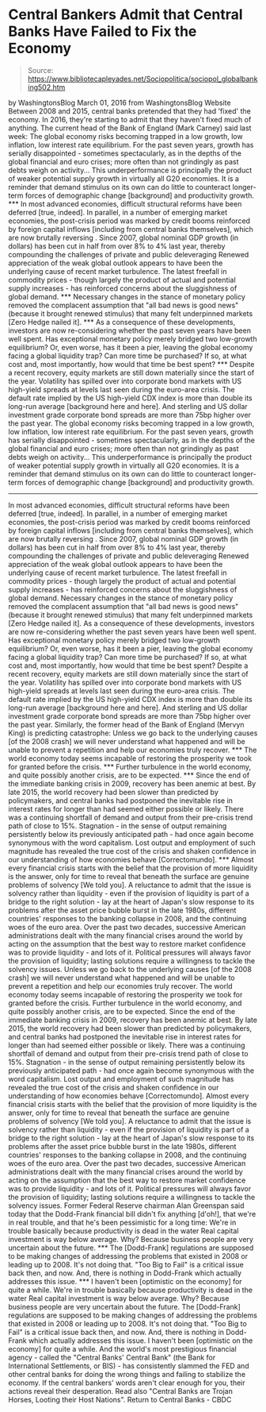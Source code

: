 # Central Bankers Admit that Central Banks Have Failed to Fix the Economy

> Source: https://www.bibliotecapleyades.net/Sociopolitica/sociopol_globalbanking502.htm

by WashingtonsBlog March 01, 2016
from WashingtonsBlog Website
Between 2008 and 2015, central banks pretended that they had 'fixed' the economy.
In 2016, they're starting to admit that they haven't fixed much of anything.
The current head of the Bank of England (Mark Carney) said last week:
The global economy risks becoming trapped in a low growth, low inflation, low interest rate equilibrium. For the past seven years, growth has serially disappointed - sometimes spectacularly, as in the depths of the global financial and euro crises; more often than not grindingly as past debts weigh on activity... This underperformance is principally the product of weaker potential supply growth in virtually all G20 economies. It is a reminder that demand stimulus on its own can do little to counteract longer-term forces of demographic change [background] and productivity growth. *** In most advanced economies, difficult structural reforms have been deferred [true, indeed]. In parallel, in a number of emerging market economies, the post-crisis period was marked by credit booms reinforced by foreign capital inflows [including from central banks themselves], which are now brutally reversing . Since 2007, global nominal GDP growth (in dollars) has been cut in half from over 8% to 4% last year, thereby compounding the challenges of private and public deleveraging Renewed appreciation of the weak global outlook appears to have been the underlying cause of recent market turbulence. The latest freefall in commodity prices - though largely the product of actual and potential supply increases - has reinforced concerns about the sluggishness of global demand. *** Necessary changes in the stance of monetary policy removed the complacent assumption that "all bad news is good news" (because it brought renewed stimulus) that many felt underpinned markets [Zero Hedge nailed it]. *** As a consequence of these developments, investors are now re-considering whether the past seven years have been well spent. Has exceptional monetary policy merely bridged two low-growth equilibrium? Or, even worse, has it been a pier, leaving the global economy facing a global liquidity trap? Can more time be purchased? If so, at what cost and, most importantly, how would that time be best spent? *** Despite a recent recovery, equity markets are still down materially since the start of the year. Volatility has spilled over into corporate bond markets with US high-yield spreads at levels last seen during the euro-area crisis. The default rate implied by the US high-yield CDX index is more than double its long-run average [background here and here]. And sterling and US dollar investment grade corporate bond spreads are more than 75bp higher over the past year.
The global economy risks becoming trapped in a low growth, low inflation, low interest rate equilibrium.
For the past seven years, growth has serially disappointed - sometimes spectacularly, as in the depths of the global financial and euro crises; more often than not grindingly as past debts weigh on activity...
This underperformance is principally the product of weaker potential supply growth in virtually all G20 economies. It is a reminder that demand stimulus on its own can do little to counteract longer-term forces of demographic change [background] and productivity growth.
***
In most advanced economies, difficult structural reforms have been deferred [true, indeed].
In parallel, in a number of emerging market economies, the post-crisis period was marked by credit booms reinforced by foreign capital inflows [including from central banks themselves], which are now brutally reversing .
Since 2007, global nominal GDP growth (in dollars) has been cut in half from over 8% to 4% last year, thereby compounding the challenges of private and public deleveraging
Renewed appreciation of the weak global outlook appears to have been the underlying cause of recent market turbulence.
The latest freefall in commodity prices - though largely the product of actual and potential supply increases - has reinforced concerns about the sluggishness of global demand.
Necessary changes in the stance of monetary policy removed the complacent assumption that "all bad news is good news" (because it brought renewed stimulus) that many felt underpinned markets [Zero Hedge nailed it].
As a consequence of these developments, investors are now re-considering whether the past seven years have been well spent. Has exceptional monetary policy merely bridged two low-growth equilibrium?
Or, even worse, has it been a pier, leaving the global economy facing a global liquidity trap? Can more time be purchased? If so, at what cost and, most importantly, how would that time be best spent?
Despite a recent recovery, equity markets are still down materially since the start of the year.
Volatility has spilled over into corporate bond markets with US high-yield spreads at levels last seen during the euro-area crisis. The default rate implied by the US high-yield CDX index is more than double its long-run average [background here and here].
And sterling and US dollar investment grade corporate bond spreads are more than 75bp higher over the past year.
Similarly, the former head of the Bank of England (Mervyn King) is predicting catastrophe:
Unless we go back to the underlying causes [of the 2008 crash] we will never understand what happened and will be unable to prevent a repetition and help our economies truly recover. *** The world economy today seems incapable of restoring the prosperity we took for granted before the crisis. *** Further turbulence in the world economy, and quite possibly another crisis, are to be expected. *** Since the end of the immediate banking crisis in 2009, recovery has been anemic at best. By late 2015, the world recovery had been slower than predicted by policymakers, and central banks had postponed the inevitable rise in interest rates for longer than had seemed either possible or likely. There was a continuing shortfall of demand and output from their pre-crisis trend path of close to 15%. Stagnation - in the sense of output remaining persistently below its previously anticipated path - had once again become synonymous with the word capitalism. Lost output and employment of such magnitude has revealed the true cost of the crisis and shaken confidence in our understanding of how economies behave [Correctomundo]. *** Almost every financial crisis starts with the belief that the provision of more liquidity is the answer, only for time to reveal that beneath the surface are genuine problems of solvency [We told you]. A reluctance to admit that the issue is solvency rather than liquidity - even if the provision of liquidity is part of a bridge to the right solution - lay at the heart of Japan's slow response to its problems after the asset price bubble burst in the late 1980s, different countries' responses to the banking collapse in 2008, and the continuing woes of the euro area. Over the past two decades, successive American administrations dealt with the many financial crises around the world by acting on the assumption that the best way to restore market confidence was to provide liquidity - and lots of it. Political pressures will always favor the provision of liquidity; lasting solutions require a willingness to tackle the solvency issues.
Unless we go back to the underlying causes [of the 2008 crash] we will never understand what happened and will be unable to prevent a repetition and help our economies truly recover.
The world economy today seems incapable of restoring the prosperity we took for granted before the crisis.
Further turbulence in the world economy, and quite possibly another crisis, are to be expected.
Since the end of the immediate banking crisis in 2009, recovery has been anemic at best.
By late 2015, the world recovery had been slower than predicted by policymakers, and central banks had postponed the inevitable rise in interest rates for longer than had seemed either possible or likely.
There was a continuing shortfall of demand and output from their pre-crisis trend path of close to 15%. Stagnation - in the sense of output remaining persistently below its previously anticipated path - had once again become synonymous with the word capitalism.
Lost output and employment of such magnitude has revealed the true cost of the crisis and shaken confidence in our understanding of how economies behave [Correctomundo].
Almost every financial crisis starts with the belief that the provision of more liquidity is the answer, only for time to reveal that beneath the surface are genuine problems of solvency [We told you].
A reluctance to admit that the issue is solvency rather than liquidity - even if the provision of liquidity is part of a bridge to the right solution - lay at the heart of Japan's slow response to its problems after the asset price bubble burst in the late 1980s, different countries' responses to the banking collapse in 2008, and the continuing woes of the euro area.
Over the past two decades, successive American administrations dealt with the many financial crises around the world by acting on the assumption that the best way to restore market confidence was to provide liquidity - and lots of it.
Political pressures will always favor the provision of liquidity; lasting solutions require a willingness to tackle the solvency issues.
Former Federal Reserve chairman Alan Greenspan said today that the Dodd-Frank financial bill didn't fix anything [d'oh!], that we're in real trouble, and that he's been pessimistic for a long time:
We're in trouble basically because productivity is dead in the water Real capital investment is way below average. Why? Because business people are very uncertain about the future. *** The [Dodd-Frank] regulations are supposed to be making changes of addressing the problems that existed in 2008 or leading up to 2008. It's not doing that. "Too Big to Fail" is a critical issue back then, and now. And, there is nothing in Dodd-Frank which actually addresses this issue. *** I haven't been [optimistic on the economy] for quite a while.
We're in trouble basically because productivity is dead in the water Real capital investment is way below average. Why? Because business people are very uncertain about the future.
The [Dodd-Frank] regulations are supposed to be making changes of addressing the problems that existed in 2008 or leading up to 2008. It's not doing that. "Too Big to Fail" is a critical issue back then, and now.
And, there is nothing in Dodd-Frank which actually addresses this issue.
I haven't been [optimistic on the economy] for quite a while.
And the world's most prestigious financial agency - called the "Central Banks' Central Bank" (the Bank for International Settlements, or BIS) - has consistently slammed the FED and other central banks for doing the wrong things and failing to stabilize the economy.
If the central bankers' words aren't clear enough for you, their actions reveal their desperation.
Read also "Central Banks are Trojan Horses, Looting their Host Nations".
Return to Central Banks - CBDC

